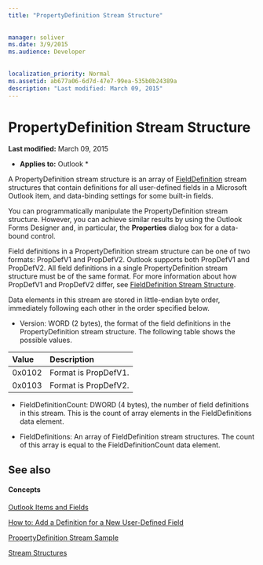 ```yaml
---
title: "PropertyDefinition Stream Structure"
 
 
manager: soliver
ms.date: 3/9/2015
ms.audience: Developer
 
 
localization_priority: Normal
ms.assetid: ab677a06-6d7d-47e7-99ea-535b0b24389a
description: "Last modified: March 09, 2015"
---
```


# PropertyDefinition Stream Structure

 **Last modified:** March 09, 2015 
  
 * **Applies to:** Outlook * 
  
A PropertyDefinition stream structure is an array of [FieldDefinition](fielddefinition-stream-structure.md) stream structures that contain definitions for all user-defined fields in a Microsoft Outlook item, and data-binding settings for some built-in fields. 
  
You can programmatically manipulate the PropertyDefinition stream structure. However, you can achieve similar results by using the Outlook Forms Designer and, in particular, the **Properties** dialog box for a data-bound control. 
  
Field definitions in a PropertyDefinition stream structure can be one of two formats: PropDefV1 and PropDefV2. Outlook supports both PropDefV1 and PropDefV2. All field definitions in a single PropertyDefinition stream structure must be of the same format. For more information about how PropDefV1 and PropDefV2 differ, see [FieldDefinition Stream Structure](fielddefinition-stream-structure.md).
  
Data elements in this stream are stored in little-endian byte order, immediately following each other in the order specified below.
  
- Version: WORD (2 bytes), the format of the field definitions in the PropertyDefinition stream structure. The following table shows the possible values.
    
|**Value**|**Description**|
|:-----|:-----|
|0x0102  <br/> |Format is PropDefV1.  <br/> |
|0x0103  <br/> |Format is PropDefV2.  <br/> |
   
- FieldDefinitionCount: DWORD (4 bytes), the number of field definitions in this stream. This is the count of array elements in the FieldDefinitions data element.
    
- FieldDefinitions: An array of FieldDefinition stream structures. The count of this array is equal to the FieldDefinitionCount data element.
    
## See also

#### Concepts

[Outlook Items and Fields](outlook-items-and-fields.md)
  
[How to: Add a Definition for a New User-Defined Field](how-to-add-a-definition-for-a-new-user-defined-field.md)
  
[PropertyDefinition Stream Sample](propertydefinition-stream-sample.md)
  
[Stream Structures](stream-structures.md)

